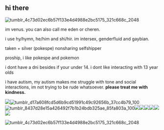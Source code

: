 ## hi there
![tumblr_4c73d02ec6b57f133e4d4988e2bc5175_321c668c_2048](https://github.com/user-attachments/assets/1aa06bc4-9f92-4d3b-8bfa-ead52cc3eadf)


im venus. you can also call me eden or cheren. 

i use hy/hymn, he/him and shi/hir. im intersex, genderfluid and gaybian.

taken + silver (pokespe) nonsharing selfshipper

proship, i like pokespe and pokemon

i dont have a dni besides if your under 14. i dont like interacting with 13 year olds

i have autism, my autism makes me struggle with tone and social interactions, im not trying to be rude whatsoever. **please treat me with kindness.**

![](https://64.media.tumblr.com/ef1edff2f633c8110cd50f165efe4610/18ca9168584b5dab-d1/s400x600/194a49b9bc2e7ccad8b3ef81985ff09eb6e467bc.gifv)![tumblr_d17a608fcd5d6b9cd51991c49c92656b_37cc4b79_100](https://github.com/user-attachments/assets/4a488d0f-7c52-42fd-9665-482c332b3266)![tumblr_8437d28e15a426492f7b1b24bdb325ae_85fa803a_100](https://github.com/user-attachments/assets/60ad9b9f-0a5e-41ae-b4f1-5921e4a181be)![](https://64.media.tumblr.com/6928dd0a8ca272560feff718b3eb43e6/1d9199f2cdd51f15-34/s100x200/7112441394d15db063ca86f6db78a1fb7df8a9a4.gifv)![](https://64.media.tumblr.com/ad55d6ddcd8d5429cbeacd2b1e977b33/1d9199f2cdd51f15-17/s100x200/7f3302eb2b742d5a4da22678fe614909f0113fb8.gifv)![](https://64.media.tumblr.com/b66118f8a70e188733f27b7fc1654bc3/1d9199f2cdd51f15-a1/s100x200/5b56418baaa40785d3760ff9b6e22afe6c702fa7.gifv)![](https://64.media.tumblr.com/5574604d7878ebf769680a1ea5b778e6/df272b3a29a22603-e8/s100x200/d8621c0296f7d4ef50a4fa7e3ea46bd7dd91d93d.gifv)![](https://64.media.tumblr.com/4ce5801b6096dc5170f658edaa9bd81a/199198af1d5e45a1-fa/s100x200/121c821e79e025a9b54aa61d5f78653665c83de5.gifv)![](https://64.media.tumblr.com/57830896e57b2c423e8704edc9d18e29/199198af1d5e45a1-f2/s100x200/35c7a74358f1f7d7a09b28a6bacd1d992177d595.pnj)



![tumblr_4c73d02ec6b57f133e4d4988e2bc5175_321c668c_2048](https://github.com/user-attachments/assets/dd7d3104-a619-48e0-89e7-418d0f2ced84)

